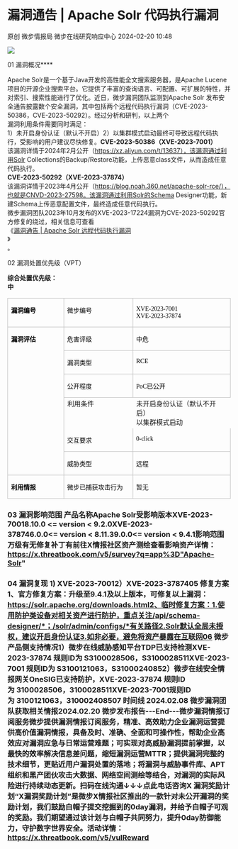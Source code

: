 #  漏洞通告 | Apache Solr 代码执行漏洞   
原创 微步情报局  微步在线研究响应中心   2024-02-20 10:48  
  
![](https://mmbiz.qpic.cn/mmbiz_png/fFyp1gWjicMKNkm4Pg1Ed6nv0proxQLEKJ2CUCIficfAwKfClJ84puialc9eER0oaibMn1FDUpibeK1t1YvgZcLYl3A/640?wx_fmt=png&wxfrom=5&wx_lazy=1&wx_co=1 "")  
  
01 漏洞概况****  
  
  
  
Apache Solr是一个基于Java开发的高性能全文搜索服务器，是Apache Lucene项目的开源企业搜索平台。它提供了丰富的查询语言、可配置、可扩展的特性，并对索引、搜索性能进行了优化。近日，微步漏洞团队监测到Apache Solr 发布安全通告披露数个安全漏洞，其中包括两个远程代码执行漏洞（CVE-2023-50386，CVE-2023-50292）。经过分析和研判，以上两个  
漏洞利用条件需要同时满足：  
1）未开启身份认证（默认不开启）2）以集群模式启动最终可导致远程代码执行，受影响的用户建议尽快修复。**CVE-2023-50386（XVE-2023-7001）**  
该漏洞详情于2024年2月公开（https://xz.aliyun.com/t/13637），该漏洞通过利用Solr Collections的Backup/Restore功能，上传恶意class文件，从而造成任意代码执行。  
**CVE-2023-50292（XVE-2023-37874）**  
该漏洞详情于2023年4月公开（https://blog.noah.360.net/apache-solr-rce/），也就是CNVD-2023-27598。该漏洞通过利用Solr的Schema Designer功能，新建Schema上传恶意配置文件，最终造成任意代码执行。  
微步漏洞团队2023年10月发布的XVE-2023-17224漏洞为CVE-2023-50292官方修复的绕过，相关信息可查看  
《[漏洞通告 | Apache Solr 远程代码执行漏洞](http://mp.weixin.qq.com/s?__biz=Mzg5MTc3ODY4Mw==&mid=2247503360&idx=1&sn=29f1738205f8ce6e4c05b868e6596691&chksm=cfcaad14f8bd2402958c119bffaf62c14bbba3b3aa56c2d313c90ba97b419062a27be5aad34d&scene=21#wechat_redirect)  
》  
。  
  
02 漏洞处置优先级（VPT）  
  
  
  
**综合处置优先级：**  
**中**  
  
<table><tbody style="visibility: visible;"><tr style="height: 23.3pt;visibility: visible;"><td width="128" valign="top" rowspan="1" style="padding: 0pt 5.4pt;border-width: 1pt;border-style: solid;border-color: rgb(191, 191, 191);word-break: break-all;visibility: visible;"><p style="visibility: visible;"><strong style="visibility: visible;"><span style="color: rgb(0, 0, 0);font-size: 14px;visibility: visible;">漏洞编号</span></strong></p></td><td width="127" valign="top" style="padding: 0pt 5.4pt;border-width: 1pt 1pt 1pt medium;border-style: solid solid solid none;border-color: rgb(191, 191, 191) rgb(191, 191, 191) rgb(191, 191, 191) currentcolor;visibility: visible;"><p style="visibility: visible;"><span style="font-size: 10.5pt;font-family: 微软雅黑;color: rgb(0, 0, 0);visibility: visible;">微步编号</span></p></td><td width="260" valign="top" style="padding: 0pt 5.4pt;border-width: 1pt 1pt 1pt medium;border-style: solid solid solid none;border-color: rgb(191, 191, 191) rgb(191, 191, 191) rgb(191, 191, 191) currentcolor;word-break: break-all;visibility: visible;"><p style="visibility: visible;"><span style="font-size: 10.5pt;font-family: 微软雅黑;color: rgb(0, 0, 0);visibility: visible;">XVE-2023-7001<br/>XVE-2023-37874<mpchecktext><br/></mpchecktext></span></p></td></tr><tr style="height:23.3000pt;"><td width="153" valign="top" rowspan="6" style="padding: 0pt 5.4pt;border-width: medium 1pt 1pt;border-style: none solid solid;border-color: currentcolor rgb(191, 191, 191) rgb(191, 191, 191);"><p><strong><span style="font-size: 10.5pt;color: rgb(0, 0, 0);font-family: 微软雅黑;">漏洞评估</span></strong></p></td><td width="127" valign="top" style="padding: 0pt 5.4pt;border-width: medium 1pt 1pt medium;border-style: none solid solid none;border-color: currentcolor rgb(191, 191, 191) rgb(191, 191, 191) currentcolor;"><p><span style="font-size: 10.5pt;font-family: 微软雅黑;color: rgb(0, 0, 0);">危害评级</span></p></td><td width="280" valign="top" style="padding: 0pt 5.4pt;border-width: medium 1pt 1pt medium;border-style: none solid solid none;border-color: currentcolor rgb(191, 191, 191) rgb(191, 191, 191) currentcolor;word-break: break-all;"><p><span style="font-size: 10.5pt;font-family: 微软雅黑;color: rgb(0, 0, 0);">中危</span></p></td></tr><tr style="height:23.3000pt;"><td width="194" valign="top" style="padding: 0pt 5.4pt;border-width: medium 1pt 1pt medium;border-style: none solid solid none;border-color: currentcolor rgb(191, 191, 191) rgb(191, 191, 191) currentcolor;"><p><span style="font-size: 10.5pt;color: rgb(0, 0, 0);font-family: 微软雅黑;">漏洞类型</span></p></td><td width="185" valign="top" style="padding: 0pt 5.4pt;border-width: medium 1pt 1pt medium;border-style: none solid solid none;border-color: currentcolor rgb(191, 191, 191) rgb(191, 191, 191) currentcolor;word-break: break-all;"><p><span style="font-size: 10.5pt;font-family: 微软雅黑;color: rgb(0, 0, 0);">RCE</span></p></td></tr><tr style="height:20.2500pt;"><td width="194" valign="top" style="padding: 0pt 5.4pt;border-width: medium 1pt 1pt medium;border-style: none solid solid none;border-color: currentcolor rgb(191, 191, 191) rgb(191, 191, 191) currentcolor;"><p><span style="font-size: 10.5pt;color: rgb(0, 0, 0);font-family: 微软雅黑;">公开程度</span></p></td><td width="185" valign="top" style="padding: 0pt 5.4pt;border-width: medium 1pt 1pt medium;border-style: none solid solid none;border-color: currentcolor rgb(191, 191, 191) rgb(191, 191, 191) currentcolor;word-break: break-all;"><p><span style="font-size: 10.5pt;font-family: 微软雅黑;color: rgb(0, 0, 0);">PoC已公开</span></p></td></tr><tr><td valign="top" colspan="1" rowspan="1" style="border-left-color: rgb(191, 191, 191);border-left-width: 1pt;border-top-color: rgb(191, 191, 191);border-top-width: 1pt;word-break: break-all;"><span style="font-size: 15px;">利用条件<br/></span></td><td valign="top" colspan="1" rowspan="1" style="border-left-color: rgb(191, 191, 191);border-left-width: 1pt;border-top-color: rgb(191, 191, 191);border-top-width: 1pt;word-break: break-all;"><span style="font-size: 15px;">未开启身份认证（默认不开启）<br/>以集群模式启动</span></td></tr><tr style="height:20.2500pt;"><td width="194" valign="top" style="padding: 0pt 5.4pt;border-width: medium 1pt 1pt medium;border-style: none solid solid none;border-color: currentcolor rgb(191, 191, 191) rgb(191, 191, 191) currentcolor;"><p><span style="font-size: 10.5pt;color: rgb(0, 0, 0);font-family: 微软雅黑;">交互要求</span></p></td><td width="185" valign="top" style="padding: 0pt 5.4pt;border-width: medium 1pt 1pt medium;border-style: none solid solid none;border-color: currentcolor rgb(191, 191, 191) rgb(191, 191, 191) currentcolor;"><p><span style="font-size: 10.5pt;font-family: 微软雅黑;color: rgb(0, 0, 0);">0-click</span></p></td></tr><tr style="height:20.2500pt;"><td width="194" valign="top" style="padding: 0pt 5.4pt;border-width: medium 1pt 1pt medium;border-style: none solid solid none;border-color: currentcolor rgb(191, 191, 191) rgb(191, 191, 191) currentcolor;"><p><span style="font-size: 10.5pt;color: rgb(0, 0, 0);font-family: 微软雅黑;">威胁类型</span></p></td><td width="185" valign="top" style="padding: 0pt 5.4pt;border-width: medium 1pt 1pt medium;border-style: none solid solid none;border-color: currentcolor rgb(191, 191, 191) rgb(191, 191, 191) currentcolor;"><p><span style="font-size: 10.5pt;font-family: 微软雅黑;color: rgb(0, 0, 0);">远程</span></p></td></tr><tr style="height:20.4000pt;"><td width="153" valign="top" style="padding: 0pt 5.4pt;border-width: medium 1pt 1pt;border-style: none solid solid;border-color: currentcolor rgb(191, 191, 191) rgb(191, 191, 191);"><p><strong><span style="font-size: 10.5pt;color: rgb(0, 0, 0);font-family: 微软雅黑;">利用情报</span></strong></p></td><td width="127" valign="top" style="padding: 0pt 5.4pt;border-width: medium 1pt 1pt medium;border-style: none solid solid none;border-color: currentcolor rgb(191, 191, 191) rgb(191, 191, 191) currentcolor;"><p><span style="font-size: 10.5pt;font-family: 微软雅黑;color: rgb(0, 0, 0);">微步已捕获攻击行为</span></p></td><td width="280" valign="top" style="padding: 0pt 5.4pt;border-width: medium 1pt 1pt medium;border-style: none solid solid none;border-color: currentcolor rgb(191, 191, 191) rgb(191, 191, 191) currentcolor;word-break: break-all;"><p><span style="font-size: 14px;">暂无</span></p></td></tr></tbody></table>  
  
### 03 漏洞影响范围 产品名称Apache Solr受影响版本XVE-2023-70018.10.0 <= version < 9.2.0XVE-2023-378746.0.0<= version < 8.11.39.0.0<= version < 9.4.1影响范围万级有无修复补丁有前往X情报社区资产测绘查看影响资产详情：https://x.threatbook.com/v5/survey?q=app%3D"Apache-Solr"  
  
### 04 漏洞复现 1) XVE-2023-70012）XVE-2023-3787405 修复方案1、官方修复方案：升级至9.4.1及以上版本，可修复以上漏洞：https://solr.apache.org/downloads.html2、临时修复方案：1.使用防护类设备对相关资产进行防护，重点关注/api/schema-designer/*；/solr/admin/configs/*有关路径2.Solr默认全局未授权，建议开启身份认证3.如非必要，避免将资产暴露在互联网06 微步产品侧支持情况1）微步在线威胁感知平台TDP已支持检测XVE-2023-37874 规则ID为 S3100028506，S3100028511XVE-2023-7001 规则ID为 S3100121063，S31000240852）微步在线安全情报网关OneSIG已支持防护，XVE-2023-37874 规则ID为 3100028506，3100028511XVE-2023-7001规则ID为 3100121063，310002408507 时间线 2024.02.08 微步漏洞团队获取相关情报2024.02.20 微步发布报告---End---微步漏洞情报订阅服务微步提供漏洞情报订阅服务，精准、高效助力企业漏洞运营提供高价值漏洞情报，具备及时、准确、全面和可操作性，帮助企业高效应对漏洞应急与日常运营难题；可实现对高威胁漏洞提前掌握，以最快的效率解决信息差问题，缩短漏洞运营MTTR；提供漏洞完整的技术细节，更贴近用户漏洞处置的落地；将漏洞与威胁事件库、APT组织和黑产团伙攻击大数据、网络空间测绘等结合，对漏洞的实际风险进行持续动态更新。扫码在线沟通↓↓↓点此电话咨询X 漏洞奖励计划“X漏洞奖励计划”是微步X情报社区推出的一款针对未公开漏洞的奖励计划，我们鼓励白帽子提交挖掘到的0day漏洞，并给予白帽子可观的奖励。我们期望通过该计划与白帽子共同努力，提升0day防御能力，守护数字世界安全。活动详情：https://x.threatbook.com/v5/vulReward  
  
  
